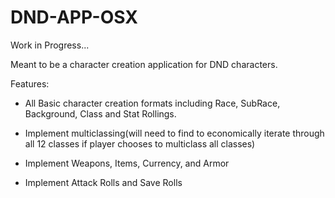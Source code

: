 # DND-APP-OSX
Work in Progress...

Meant to be a character creation application for DND characters. 

Features: 

- All Basic character creation formats including Race, SubRace, Background, Class and Stat Rollings.

- Implement multiclassing(will need to find to economically iterate through all 12 classes if player chooses to multiclass all classes)

- Implement Weapons, Items, Currency, and Armor

- Implement Attack Rolls and Save Rolls 
